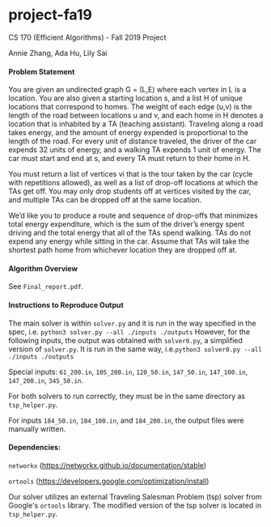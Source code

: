 # project-fa19
CS 170 (Efficient Algorithms) - Fall 2019 Project

Annie Zhang, Ada Hu, Lily Sai

#### Problem Statement
You are given an undirected graph G = (L,E) where each vertex in L is a location. You are also given a starting location s, and a list H of unique locations that correspond to homes. The weight of each edge (u,v) is the length of the road between locations u and v, and each home in H denotes a location that is inhabited by a TA (teaching assistant). Traveling along a road takes energy, and the amount of energy expended is proportional to the length of the road. For every unit of distance traveled, the driver of the car expends 32 units of energy, and a walking TA expends 1 unit of energy. The car must start and end at s, and every TA must return to their home in H.

You must return a list of vertices vi that is the tour taken by the car (cycle with repetitions allowed), as well as a list of drop-off locations at which the TAs get off. You may only drop students off at vertices visited by the car, and multiple TAs can be dropped off at the same location.

We’d like you to produce a route and sequence of drop-offs that minimizes total energy expenditure, which is the sum of the driver’s energy spent driving and the total energy that all of the TAs spend walking. TAs do not expend any energy while sitting in the car. Assume that TAs will take the shortest path home from whichever location they are dropped off at.

#### Algorithm Overview
See ```Final_report.pdf```.

#### Instructions to Reproduce Output
The main solver is within ```solver.py``` and it is run in the way specified in the spec, i.e.
```python3 solver.py --all ./inputs ./outputs```
However, for the following inputs, the output was obtained with ```solver0.py```, a simplified version of 
```solver.py```. It is run in the same way, i.e.```python3 solver0.py --all ./inputs ./outputs```

Special inputs:
```61_200.in```,
```105_200.in```,
```120_50.in```,
```147_50.in```,
```147_100.in```,
```147_200.in```,
```345_50.in```.

For both solvers to run correctly, they must be in the same directory as ```tsp_helper.py```.

For inputs ```184_50.in```, ```184_100.in```, and ```184_200.in```, the output files were manually written.

#### Dependencies:
```networkx``` (https://networkx.github.io/documentation/stable)

```ortools``` (https://developers.google.com/optimization/install)

Our solver utilizes an external Traveling Salesman Problem (tsp) solver from Google's ```ortools``` library.
The modified version of the tsp solver is located in ```tsp_helper.py```.


